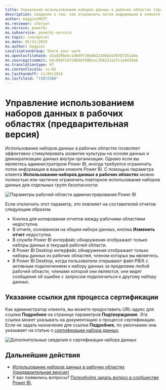 ```yaml
---
title: Управление использованием наборов данных в рабочих областях (предварительная версия) — Power BI
description: Сведения о том, как ограничить поток информации в клиенте Power BI.
author: maggiesMSFT
ms.reviewer: chbraun
ms.service: powerbi
ms.subservice: powerbi-service
ms.topic: conceptual
ms.date: 05/31/2019
ms.author: maggies
LocalizationGroup: Share your work
ms.openlocfilehash: d1ad29bebc148d9f30e8d22240dd149787251a0a
ms.sourcegitcommit: 64c860fcbf2969bf089cec358331a1fc1e0d39a8
ms.translationtype: HT
ms.contentlocale: ru-RU
ms.lasthandoff: 11/09/2019
ms.locfileid: "73872580"
---
```

# <a name="control-the-use-of-datasets-across-workspaces-preview"></a>Управление использованием наборов данных в рабочих областях (предварительная версия)

Использование наборов данных в рабочих областях позволяет эффективно стимулировать развитие культуры на основе данных и демократизацию данных внутри организации. Однако если вы являетесь администратором Power BI, иногда требуется ограничить поток информации в вашем клиенте Power BI. С помощью параметра клиента **Использование наборов данных в рабочих областях** можно полностью или частично ограничить повторное использование наборов данных для отдельных групп безопасности.

![Параметры рабочей области администрирования Power BI](media/service-datasets-admin-across-workspaces/power-bi-admin-workspace-settings.png)

Если отключить этот параметр, это повлияет на составителей отчетов следующим образом.

- Кнопка для копирования отчетов между рабочими областями недоступна. 
- В отчете, основанном на общем наборе данных, кнопка **Изменить отчет** недоступна.
- В службе Power BI интерфейс обнаружения отображает только наборы данных в текущей рабочей области.
- В Power BI Desktop интерфейс обнаружения отображает только наборы данных из рабочих областей, членом которых вы являетесь.
- В Power BI Desktop, когда пользователи открывают файл PBIX с активным подключением к набору данных за пределами любой рабочей области, членами которой они являются, они видят сообщение об ошибке с запросом подключиться к другому набору данных.

## <a name="provide-a-link-for-the-certification-process"></a>Указание ссылки для процесса сертификации

Как администратор клиента, вы можете предоставить URL-адрес для ссылки **Подробнее** на странице параметров **Подтверждение**.  Эта ссылка может указывать на документацию о процессе сертификации. Если не задать назначение для ссылки **Подробнее**, по умолчанию она указывает на статью о [сертификации набора данных](service-datasets-certify.md).

![Дополнительные сведения о сертификации набора данных](media/service-datasets-certify-promote/power-bi-dataset-learn-more-certification.png)

## <a name="next-steps"></a>Дальнейшие действия

- [Использование наборов данных в рабочих областях (предварительная версия)](service-datasets-across-workspaces.md)
- У вас появились вопросы? [Попробуйте задать вопрос в сообществе Power BI.](https://community.powerbi.com/)
